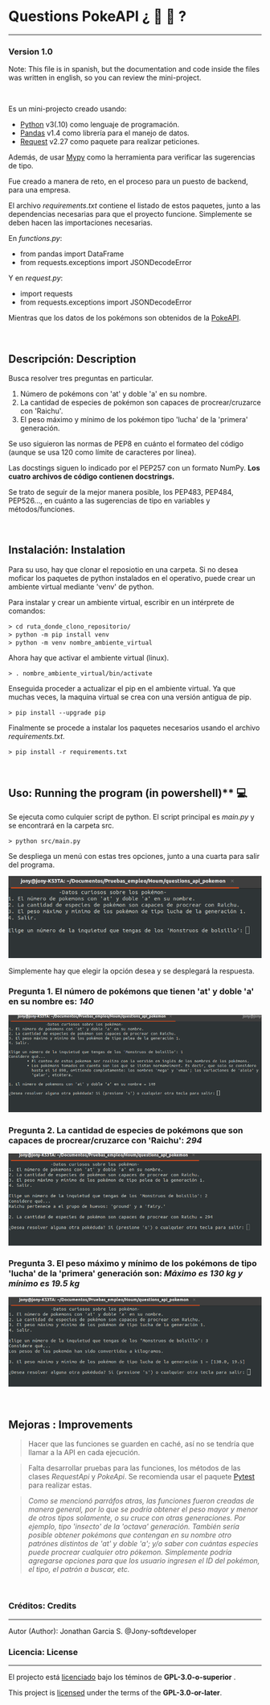 # Questions PokeAPI ¿ 🦁 🦎 ?

<hr/>

### Version 1.0

Note: This file is in spanish, but the documentation and code inside the files was written in english, so you can review the mini-project.

<br/>

Es un mini-projecto creado usando:

* [Python] v3(.10) como lenguaje de programación.
* [Pandas] v1.4 como librería para el manejo de datos.
* [Request] v2.27 como paquete para realizar peticiones.

Además, de usar [Mypy] como la herramienta para verificar las sugerencias de tipo.

Fue creado a manera de reto, en el proceso para un puesto de backend, para una empresa.

El archivo _requirements.txt_ contiene el listado de estos paquetes, junto a las dependencias necesarias para que el proyecto funcione. Simplemente se deben hacen las importaciones necesarias.

En _functions.py_:

* from pandas import DataFrame
* from requests.exceptions import JSONDecodeError

Y en _request.py_:

* import requests
* from requests.exceptions import JSONDecodeError

Mientras que los datos de los pokémons son obtenidos de la [PokeAPI].

<br/>

## Descripción: Description

Busca resolver tres preguntas en particular.

1. Número de pokémons con 'at' y doble 'a' en su nombre.
2. La cantidad de especies de pokémon son capaces de procrear/cruzarce con 'Raichu'.
3. El peso máximo y mínimo de los pokémon tipo 'lucha' de la 'primera' generación.

Se uso siguieron las normas de PEP8 en cuánto el formateo del código (aunque se usa 120 como límite de caracteres por línea).

Las docstings siguen lo indicado por el PEP257 con un formato NumPy. **Los cuatro archivos de código contienen docstrings.**

Se trato de seguir de la mejor manera posible, los PEP483, PEP484, PEP526..., en cuánto a las sugerencias de tipo en variables y métodos/funciones.

<br/>

## Instalación: Instalation

Para su uso, hay que clonar el reposiotio en una carpeta. Si no desea moficar los paquetes de python instalados en el operativo, puede crear un ambiente virtual mediante 'venv' de python.

Para instalar y crear un ambiente virtual, escribir en un intérprete de comandos:

    > cd ruta_donde_clono_repositorio/
    > python -m pip install venv
    > python -m venv nombre_ambiente_virtual

Ahora hay que activar el ambiente virtual (linux).

    > . nombre_ambiente_virtual/bin/activate

Enseguida proceder a actualizar el pip en el ambiente virtual. Ya que muchas veces, la maquina virtual se crea con una versión antigua de pip.

    > pip install --upgrade pip

Finalmente se procede a instalar los paquetes necesarios usando el archivo _requirements.txt_.

    > pip install -r requirements.txt

<br/>

## Uso: Running the program (in powershell)** 💻

Se ejecuta como culquier script de python. El script principal es _main.py_ y se encontrará en la carpeta src.

    > python src/main.py

Se despliega un menú con estas tres opciones, junto a una cuarta para salir del programa.

![menu](https://github.com/Jony-softdeveloper/Questions_PokeAPI/blob/main/images/Menu.png)

Simplemente hay que elegir la opción desea y se desplegará la respuesta.

### Pregunta 1. El número de pokémons que tienen 'at' y doble 'a' en su nombre es: _140_

![Respuesta 1](https://github.com/Jony-softdeveloper/Questions_PokeAPI/blob/main/images/Question_1.png)

### Pregunta 2. La cantidad de especies de pokémons que son capaces de procrear/cruzarce con 'Raichu': _294_

![Respuesta 2](https://github.com/Jony-softdeveloper/Questions_PokeAPI/blob/main/images/Question_2.png)

### Pregunta 3. El peso máximo y mínimo de los pokémons de tipo 'lucha' de la 'primera' generación son: _Máximo es 130 kg y mínimo es 19.5 kg_

![Respuesta 3](https://github.com/Jony-softdeveloper/Questions_PokeAPI/blob/main/images/Question_3.png)

<br/>

## Mejoras : Improvements

> Hacer que las funciones se guarden en caché, así no se tendría que llamar a la API en cada ejecución.

> Falta desarrollar pruebas para las funciones, los métodos de las clases _RequestApi_ y _PokeApi_. Se recomienda usar el paquete [Pytest] para realizar estas.

> _Como se mencionó parráfos atras, las funciones fueron creadas de manera general, por lo que se podría obtener el peso mayor y menor de otros tipos solamente, o su cruce con otras generaciones. Por ejemplo, tipo 'insecto' de la 'octava' generación._
_También sería posible obtener pokémons que contengan en su nombre otro patrónes distintos de 'at' y doble 'a'; y/o saber con cuántas especies puede procrear cualquier otro pókemon. Simplemente podría agregarse opciones para que los usuario ingresen el ID del pokémon, el tipo, el patrón a buscar, etc._

<br/>

### Créditos: Credits

<hr/>

Autor (Author): Jonathan Garcia S. @Jony-softdeveloper

### Licencia: License

<hr/>

El projecto está [licenciado] bajo los téminos de **GPL-3.0-o-superior** .

This project is [licensed] under the terms of the **GPL-3.0-or-later**.

[Python]: https://www.python.org/downloads/ "Python"
[Pandas]: https://pandas.pydata.org/ "Pandas"
[Request]: https://docs.python-requests.org/en/latest/ "Request"
[Mypy]: https://mypy.readthedocs.io/en/stable/ "Mypy"
[PokeAPI]: https://pokeapi.co/docs/v2 "PokeAPI"
[Pytest]: https://pytest-cov.readthedocs.io/en/latest/ "Pytest"
[licenciado]: https://github.com/Jony-softdeveloper/Questions_PokeAPI/blob/main/copying.txt "licenciado"
[licensed]: https://github.com/Jony-softdeveloper/Questions_PokeAPI/blob/main/copying.txt "licensed"
